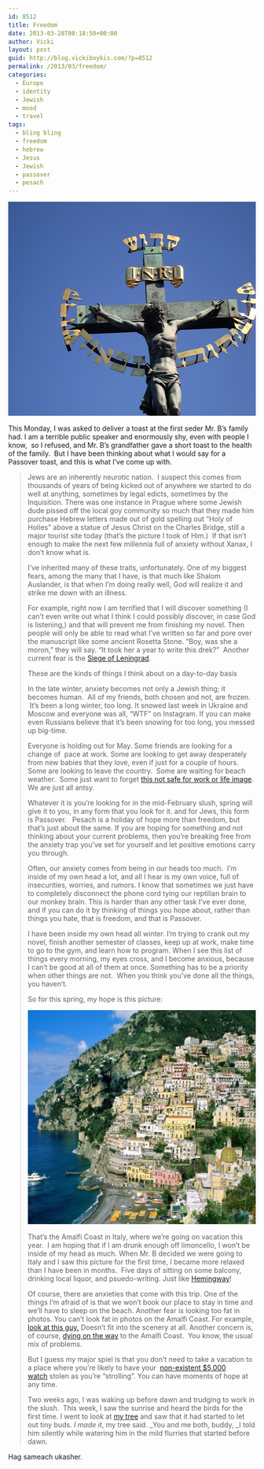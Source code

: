 ```yaml
---
id: 8512
title: Freedom
date: 2013-03-28T08:18:50+00:00
author: Vicki
layout: post
guid: http://blog.vickiboykis.com/?p=8512
permalink: /2013/03/freedom/
categories:
  - Europe
  - identity
  - Jewish
  - mood
  - travel
tags:
  - bling bling
  - freedom
  - hebrew
  - Jesus
  - Jewish
  - passover
  - pesach
---
```

<p style="text-align: left;">
  <a href="https://raw.githubusercontent.com/veekaybee/wlb/gh-pages/assets/images/2013/03/DSC00158.jpg"><img class="aligncenter size-medium wp-image-8519" alt="DSC00158" src="https://raw.githubusercontent.com/veekaybee/wlb/gh-pages/assets/images/2013/03/DSC00158-580x435.jpg" width="580" height="435" /></a>
</p>

<p style="text-align: left;">
  This Monday, I was asked to deliver a toast at the first seder Mr. B&#8217;s family had. I am a terrible public speaker and enormously shy, even with people I know,  so I refused, and Mr. B&#8217;s grandfather gave a short toast to the health of the family.  But I have been thinking about what I would say for a Passover toast, and this is what I&#8217;ve come up with.<!--more-->
</p>

> <p style="text-align: left;">
>   Jews are an inherently neurotic nation.  I suspect this comes from thousands of years of being kicked out of anywhere we started to do well at anything, sometimes by legal edicts, sometimes by the Inquisition. There was one instance in Prague where some Jewish dude pissed off the local goy community so much that they made him purchase Hebrew letters made out of gold spelling out &#8220;Holy of Holies&#8221; above a statue of Jesus Christ on the Charles Bridge, still a major tourist site today (that&#8217;s the picture I took of Him.)  If that isn&#8217;t enough to make the next few millennia full of anxiety without Xanax, I don&#8217;t know what is.
> </p>
> 
> <p style="text-align: left;">
>   I&#8217;ve inherited many of these traits, unfortunately. One of my biggest fears, among the many that I have, is that much like Shalom Auslander, is that when I&#8217;m doing really well, God will realize it and strike me down with an illness.
> </p>
> 
> <p style="text-align: left;">
>   For example, right now I am terrified that I will discover something (I can&#8217;t even write out what I think I could possibly discover, in case God is listening,) and that will prevent me from finishing my novel. Then people will only be able to read what I&#8217;ve written so far and pore over the manuscript like some ancient Rosetta Stone. &#8220;Boy, was she a moron,&#8221; they will say. &#8220;It took her a year to write this drek?&#8221;  Another current fear is the <a href="http://blog.vickiboykis.com/2012/05/mr-b-and-i-are-prepared-for-anything-anything-being-either-pogroms-or-the-siege-of-leningrad/" target="_blank">Siege of Leningrad</a>.
> </p>
> 
> <p style="text-align: left;">
>   These are the kinds of things I think about on a day-to-day basis
> </p>
> 
> <p style="text-align: left;">
>   In the late winter, anxiety becomes not only a Jewish thing; it becomes human.  All of my friends, both chosen and not, are frozen.  It&#8217;s been a long winter, too long. It snowed last week in Ukraine and Moscow and everyone was all, &#8220;WTF&#8221; on Instagram. If you can make even Russians believe that it&#8217;s been snowing for too long, you messed up big-time.
> </p>
> 
> <p style="text-align: left;">
>   Everyone is holding out for May. Some friends are looking for a change of  pace at work. Some are looking to get away desperately from new babies that they love, even if just for a couple of hours. Some are looking to leave the country.  Some are waiting for beach weather.  Some just want to forget <a href="http://popwatch.ew.com/2013/02/25/kim-kardashian-kanye-west-magazine-cover/" target="_blank">this not safe for work or life image</a>. We are just all antsy.
> </p>
> 
> Whatever it is you&#8217;re looking for in the mid-February slush, spring will give it to you, in any form that you look for it. and for Jews, this form is Passover.   Pesach is a holiday of hope more than freedom, but that&#8217;s just about the same. If you are hoping for something and not thinking about your current problems, then you&#8217;re breaking free from the anxiety trap you&#8217;ve set for yourself and let positive emotions carry you through.
> 
> Often, our anxiety comes from being in our heads too much.  I&#8217;m inside of my own head a lot, and all I hear is my own voice, full of insecurities, worries, and rumors. I know that sometimes we just have to completely disconnect the phone cord tying our reptilian brain to our monkey brain. This is harder than any other task I&#8217;ve ever done, and if you can do it by thinking of things you hope about, rather than things you hate, that is freedom, and that is Passover.
> 
> I have been inside my own head all winter. I&#8217;m trying to crank out my novel, finish another semester of classes, keep up at work, make time to go to the gym, and learn how to program. When I see this list of things every morning, my eyes cross, and I become anxious, because I can&#8217;t be good at all of them at once. Something has to be a priority when other things are not.  When you think you&#8217;ve done all the things, you haven&#8217;t.
> 
> So for this spring, my hope is this picture:
> 
> [<img class="aligncenter size-medium wp-image-8521" alt="Amalfi_Coast_Campania_Italy" src="https://raw.githubusercontent.com/veekaybee/wlb/gh-pages/assets/images/2013/03/Amalfi_Coast_Campania_Italy-580x435.jpg" width="580" height="435" />](https://raw.githubusercontent.com/veekaybee/wlb/gh-pages/assets/images/2013/03/Amalfi_Coast_Campania_Italy.jpg)
> 
> That&#8217;s the Amalfi Coast in Italy, where we&#8217;re going on vacation this year.  I am hoping that if I am drunk enough off limoncello, I won&#8217;t be inside of my head as much. When Mr. B decided we were going to Italy and I saw this picture for the first time, I became more relaxed than I have been in months.  Five days of sitting on some balcony, drinking local liquor, and psuedo-writing. Just like <a href="http://ironingboardcollective.files.wordpress.com/2011/03/jean-patchett-and-ernest-hemingway-by-clifford-coffin-vogue-1950-big.jpg" target="_blank">Hemingway</a>!
> 
> Of course, there are anxieties that come with this trip. One of the things I&#8217;m afraid of is that we won&#8217;t book our place to stay in time and we&#8217;ll have to sleep on the beach. Another fear is looking too fat in photos. You can&#8217;t look fat in photos on the Amalfi Coast. For example, <a href="http://www.thestar.com/life/travel/2012/11/24/european_travel_converted_amalfi_coast_monastery_offers_breathtaking_views.html" target="_blank">look at this guy.</a> Doesn&#8217;t fit into the scenery at all. Another concern is, of course, <a href="http://www.youtube.com/watch?v=Tsv7rMEJx3M" target="_blank">dying on the way</a> to the Amalfi Coast.  You know, the usual mix of problems.
> 
> But I guess my major spiel is that you don&#8217;t need to take a vacation to a place where you&#8217;re likely to have your  <a href="http://www.thefreelibrary.com/Rolex+MP+and+wife+mugged.-a0151259043" target="_blank">non-existent $5,000 watch</a> stolen as you&#8217;re &#8220;strolling&#8221;. You can have moments of hope at any time.
> 
> Two weeks ago, I was waking up before dawn and trudging to work in the slush.  This week, I saw the sunrise and heard the birds for the first time. I went to look at <a href="http://blog.vickiboykis.com/2012/10/mr-b-and-i-plant-a-tree/" target="_blank">my tree</a> and saw that it had started to let out tiny buds. _I made it_, my tree said. _You and me both, buddy, _I told him silently while watering him in the mild flurries that started before dawn.

Hag sameach ukasher.